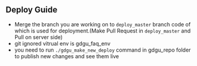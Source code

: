 ## Deploy Guide
- Merge the branch you are working on to `deploy_master` branch code of which is used for deployment.(Make Pull Request in `deploy_master` and Pull on server side)
- git ignored vitrual env is gdgu_faq_env
- you need to run `./gdgu_make_new_deploy` command in gdgu_repo folder to publish new changes and see them live

